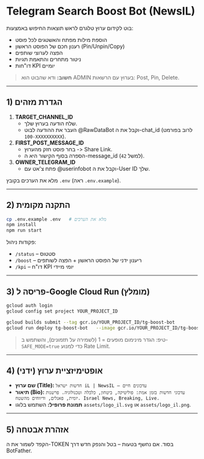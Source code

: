 # Telegram Search Boost Bot (NewsIL)

בוט לקידום ערוץ טלגרם לראש תוצאות החיפוש באמצעות:
- הוספת מילות מפתח והאשטגים לכל פוסט
- רענון חכם של הפוסט הראשון (Pin/Unpin/Copy)
- הפצה לערוצי שותפים
- ניטור מתחרים והתאמת תגיות
- דו"חות KPI יומיים

> **חשוב:** ודא שהבוט הוא ADMIN בערוץ עם הרשאות: Post, Pin, Delete.

---

## 1) הגדרת מזהים
1. **TARGET_CHANNEL_ID**  
   - שלח הודעה בערוץ שלך.
   - העבר את ההודעה לבוט @RawDataBot וקבל את ה-chat_id (לרוב בפורמט `-100XXXXXXXXXX`).
2. **FIRST_POST_MESSAGE_ID**  
   - בחר פוסט חזק מהערוץ -> Share Link.
   - הספרה בסוף הקישור היא ה-message_id (למשל `42`).
3. **OWNER_TELEGRAM_ID**  
   - פתח צ'אט עם @userinfobot וקבל את ה-User ID שלך.

מלא את הערכים בקובץ `.env` (ראה `.env.example`).

---

## 2) התקנה מקומית
```bash
cp .env.example .env   # מלא את הערכים
npm install
npm run start
```

פקודות ניהול:
- `/status` – סטטוס
- `/boost` – ריענון ידני של הפוסט הראשון + הפצה לשותפים
- `/kpi` – דו"ח KPI יומי מיידי

---

## 3) פריסה ל-Google Cloud Run (מומלץ)
```bash
gcloud auth login
gcloud config set project YOUR_PROJECT_ID

gcloud builds submit --tag gcr.io/YOUR_PROJECT_ID/tg-boost-bot
gcloud run deploy tg-boost-bot   --image gcr.io/YOUR_PROJECT_ID/tg-boost-bot   --platform managed   --region europe-west1   --allow-unauthenticated   --set-env-vars BOT_TOKEN=xxx,TARGET_CHANNEL_ID=-100xxx,FIRST_POST_MESSAGE_ID=xx,OWNER_TELEGRAM_ID=xxx,CRON_TZ=Asia/Jerusalem,REFRESH_EVERY_MINUTES=180,COMPETITOR_SCAN_EVERY_MINUTES=360,KPI_REPORT_HOUR=23,ENABLE_PARTNER_FORWARD=true,PARTNER_CHANNEL_IDS=
```

> טיפ: הגדר מינימום מופעים = 1 (לשמירה על תזמונים), והשתמש ב-`SAFE_MODE=true` כדי למנוע Rate Limit.

---

## 4) אופטימיזציית ערוץ (ידני)
- **שם ערוץ (Title):** `חדשות ישראל iL | NewsIL – עדכונים חיים`
- **תיאור (Bio):** `עדכוני חדשות בזמן אמת: פוליטיקה, ביטחון, כלכלה וטכנולוגיה. פרשנות יומית, פאנלים, ודיווחים מהשטח. Israel News, Breaking, Live.`
- **תמונת פרופיל:** השתמש בלוגו `assets/logo_il.svg` או `assets/logo_il.png`.

---

## 5) אזהרת אבטחה
הקפד לשמור את ה-TOKEN בסוד. אם נחשף בטעות – בטל והנפק חדש דרך BotFather.

